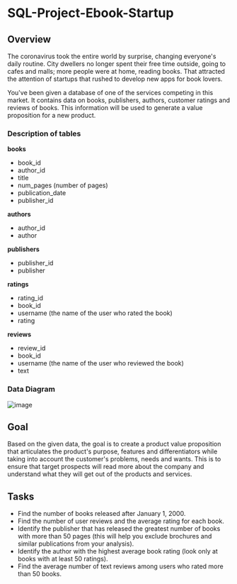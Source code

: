 # SQL-Project-Ebook-Startup
## Overview
The coronavirus took the entire world by surprise, changing everyone's daily routine. City dwellers no longer spent their free time outside, going to cafes and malls; more people were at home, reading books. That attracted the attention of startups that rushed to develop new apps for book lovers.

You've been given a database of one of the services competing in this market. It contains data on books, publishers, authors, customer ratings and reviews of books. This information will be used to generate a value proposition for a new product.

### Description of tables
**books**
- book_id
- author_id
- title
- num_pages (number of pages)
- publication_date
- publisher_id

**authors**
- author_id
- author

**publishers**
- publisher_id
- publisher

**ratings**
- rating_id
- book_id
- username (the name of the user who rated the book)
- rating

**reviews**
- review_id
- book_id
- username (the name of the user who reviewed the book)
- text

### Data Diagram
![image](https://user-images.githubusercontent.com/98457852/187034472-711f5dbe-d445-4dfc-8275-a4ba83622ade.png)

## Goal
Based on the given data, the goal is to create a product value proposition that articulates the product's purpose, features and differentiators while taking into account the customer's problems, needs and wants. This is to ensure that target prospects will read more about the company and understand what they will get out of the products and services.

## Tasks
- Find the number of books released after January 1, 2000.
- Find the number of user reviews and the average rating for each book.
- Identify the publisher that has released the greatest number of books with more than 50 pages (this will help you exclude brochures and similar publications from your analysis).
- Identify the author with the highest average book rating (look only at books with at least 50 ratings).
- Find the average number of text reviews among users who rated more than 50 books.
